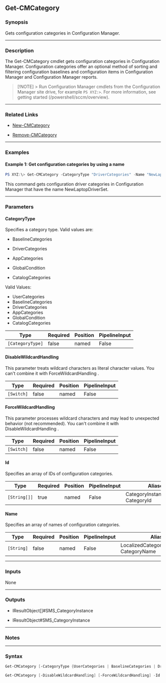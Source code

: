 Get-CMCategory
--------------




### Synopsis
Gets configuration categories in Configuration Manager.



---


### Description

The Get-CMCategory cmdlet gets configuration categories in Configuration Manager. Configuration categories offer an optional method of sorting and filtering configuration baselines and configuration items in Configuration Manager and Configuration Manager reports.



> [!NOTE] > Run Configuration Manager cmdlets from the Configuration Manager site drive, for example `PS XYZ:>`. For more information, see getting started (/powershell/sccm/overview).



---


### Related Links
* [New-CMCategory](New-CMCategory)



* [Remove-CMCategory](Remove-CMCategory)





---


### Examples
#### Example 1: Get configuration categories by using a name
```PowerShell
PS XYZ:\> Get-CMCategory -CategoryType "DriverCategories" -Name "NewLaptopDriverSet"
```
This command gets configuration driver categories in Configuration Manager that have the name NewLaptopDriverSet.


---


### Parameters
#### **CategoryType**

Specifies a category type. Valid values are:


* BaselineCategories


* DriverCategories


* AppCategories


* GlobalCondition


* CatalogCategories



Valid Values:

* UserCategories
* BaselineCategories
* DriverCategories
* AppCategories
* GlobalCondition
* CatalogCategories






|Type            |Required|Position|PipelineInput|
|----------------|--------|--------|-------------|
|`[CategoryType]`|false   |named   |False        |



#### **DisableWildcardHandling**

This parameter treats wildcard characters as literal character values. You can't combine it with ForceWildcardHandling .






|Type      |Required|Position|PipelineInput|
|----------|--------|--------|-------------|
|`[Switch]`|false   |named   |False        |



#### **ForceWildcardHandling**

This parameter processes wildcard characters and may lead to unexpected behavior (not recommended). You can't combine it with DisableWildcardHandling .






|Type      |Required|Position|PipelineInput|
|----------|--------|--------|-------------|
|`[Switch]`|false   |named   |False        |



#### **Id**

Specifies an array of IDs of configuration categories.






|Type        |Required|Position|PipelineInput|Aliases                                |
|------------|--------|--------|-------------|---------------------------------------|
|`[String[]]`|true    |named   |False        |CategoryInstanceUniqueid<br/>CategoryId|



#### **Name**

Specifies an array of names of configuration categories.






|Type      |Required|Position|PipelineInput|Aliases                                       |
|----------|--------|--------|-------------|----------------------------------------------|
|`[String]`|false   |named   |False        |LocalizedCategoryInstanceName<br/>CategoryName|





---


### Inputs
None





---


### Outputs
* IResultObject[]#SMS_CategoryInstance


* IResultObject#SMS_CategoryInstance






---


### Notes




---


### Syntax
```PowerShell
Get-CMCategory [-CategoryType {UserCategories | BaselineCategories | DriverCategories | AppCategories | GlobalCondition | CatalogCategories}] [-DisableWildcardHandling] [-ForceWildcardHandling] [-Name <String>] [<CommonParameters>]
```
```PowerShell
Get-CMCategory [-DisableWildcardHandling] [-ForceWildcardHandling] -Id <String[]> [<CommonParameters>]
```
